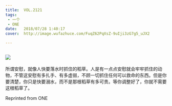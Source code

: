 ```yaml
---
title:	VOL.2121
tags:
 - 一个
 - ONE
date:	2018/07/28 1:40:17
cover:	http://image.wufazhuce.com/FuqZ62PqXsZ-9uIji3zG7g5_uJX2

---
```

![](http://image.wufazhuce.com/FuqZ62PqXsZ-9uIji3zG7g5_uJX2)
---

所谓安慰，就像人快要落水时抓住的稻草。人是有一点点安慰就会牢牢抓住的动物，不管这安慰有多扎手、有多虚弱，不顾一切抓住任何可以救命的东西。但是你要清楚，你只是快要溺水，而不是那根稻草有多可贵。等你调整好了，你就不需要这根稻草了。
 
Reprinted from ONE
